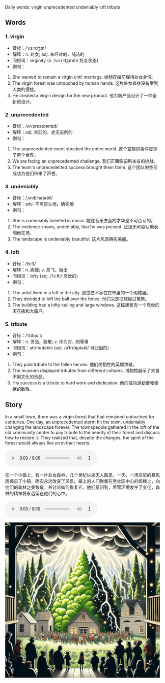 Daily words: virgin unprecedented undeniably loft tribute

## Words
### 1. virgin
- 音标：/ˈvɜːrdʒɪn/ <span style="cursor: pointer;" onclick="document.getElementById('audio-player-1').play()"><i class="fas fa-volume-up"></i></span>
<audio id="audio-player-1" src="audios/words/virgin.mp3" style="display:none;"></audio>
- 解释：n. 处女; adj. 未经过的，纯洁的
- 同根词：virginity (n. /vɜːrˈdʒɪnɪti/ 处女状态)
- 例句：
1. She wanted to remain a virgin until marriage. 
她想在婚前保持处女身份。 
2. The virgin forest was untouched by human hands. 
这片处女森林没有受到人类的侵扰。 
3. He created a virgin design for the new product. 
他为新产品设计了一种全新的设计。

### 2. unprecedented
- 音标：/ʌnˈprɛsɪdəntɪd/ <span style="cursor: pointer;" onclick="document.getElementById('audio-player-2').play()"><i class="fas fa-volume-up"></i></span>
<audio id="audio-player-2" src="audios/words/unprecedented.mp3" style="display:none;"></audio>
- 解释：adj. 空前的，史无前例的
- 例句：
1. The unprecedented event shocked the entire world. 
这个空前的事件震惊了整个世界。 
2. We are facing an unprecedented challenge. 
我们正面临前所未有的挑战。 
3. The team's unprecedented success brought them fame. 
这个团队的空前成功为他们带来了声誉。

### 3. undeniably
- 音标：/ˌʌndɪˈnaɪəbli/ <span style="cursor: pointer;" onclick="document.getElementById('audio-player-3').play()"><i class="fas fa-volume-up"></i></span>
<audio id="audio-player-3" src="audios/words/undeniably.mp3" style="display:none;"></audio>
- 解释：adv. 不可否认地，确实地
- 例句：
1. She is undeniably talented in music. 
她在音乐方面的才华是不可否认的。 
2. The evidence shows, undeniably, that he was present. 
证据无可否认地表明他在场。 
3. The landscape is undeniably beautiful. 
这片风景确实美丽。

### 4. loft
- 音标：/lɔːft/ <span style="cursor: pointer;" onclick="document.getElementById('audio-player-4').play()"><i class="fas fa-volume-up"></i></span>
<audio id="audio-player-4" src="audios/words/loft.mp3" style="display:none;"></audio>
- 解释：n. 阁楼; v. 高飞，抛出
- 同根词：lofty (adj. /ˈlɔːfti/ 高耸的)
- 例句：
1. The artist lived in a loft in the city. 
这位艺术家住在市里的一个阁楼里。 
2. They decided to loft the ball over the fence. 
他们决定把球抛过篱笆。 
3. The building had a lofty ceiling and large windows. 
这栋建筑有一个高耸的天花板和大窗户。

### 5. tribute
- 音标：/ˈtrɪbjuːt/ <span style="cursor: pointer;" onclick="document.getElementById('audio-player-5').play()"><i class="fas fa-volume-up"></i></span>
<audio id="audio-player-5" src="audios/words/tribute.mp3" style="display:none;"></audio>
- 解释：n. 贡品，致敬; v. 作为对...的尊重
- 同根词：attributable (adj. /əˈtrɪbjʊtəbl/ 可归因的)
- 例句：
1. They paid tribute to the fallen heroes. 
他们向牺牲的英雄致敬。 
2. The museum displayed tributes from different cultures. 
博物馆展示了来自不同文化的贡品。 
3. His success is a tribute to hard work and dedication. 
他的成功是勤奋和奉献的致敬。

## Story
In a small town, there was a virgin forest that had remained untouched for centuries. One day, an unprecedented storm hit the town, undeniably changing the landscape forever. The townspeople gathered in the loft of the old community center to pay tribute to the beauty of their forest and discuss how to restore it. They realized that, despite the changes, the spirit of the forest would always live on in their hearts.

<audio controls>
  <source src="./audios/story/2024-09-03-english.mp3" type="audio/mpeg">
  你的浏览器不支持音频元素。
</audio>
  

在一个小镇上，有一片处女森林，几个世纪以来无人踏足。一天，一场空前的暴风雨袭击了小镇，确实永远改变了风景。镇上的人们聚集在老社区中心的阁楼上，向他们的森林之美致敬，并讨论如何恢复它。他们意识到，尽管环境发生了变化，森林的精神将永远留在他们的心中。

<audio controls>
  <source src="./audios/story/2024-09-03-chinese.mp3" type="audio/mpeg">
  你的浏览器不支持音频元素。
</audio>
  

![story](./images/2024-09-03.png)

